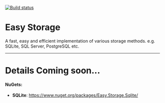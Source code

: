 [![Build status](https://ci.appveyor.com/api/projects/status/mdyj699121d470oe?svg=true)](https://ci.appveyor.com/project/NimaAra/easy-storage)

# Easy Storage
A fast, easy and efficient implementation of various storage methods. e.g. SQLite, SQL Server, PostgreSQL etc.
___

# Details Coming soon...

#### NuGets:
* **SQLite**: https://www.nuget.org/packages/Easy.Storage.Sqlite/
